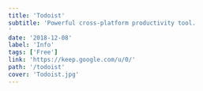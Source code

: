 ```yaml
---
title: 'Todoist'
subtitle: 'Powerful cross-platform productivity tool.
'
date: '2018-12-08'
label: 'Info'
tags: ['Free']
link: 'https://keep.google.com/u/0/'
path: '/todoist'
cover: 'Todoist.jpg'
---
```

